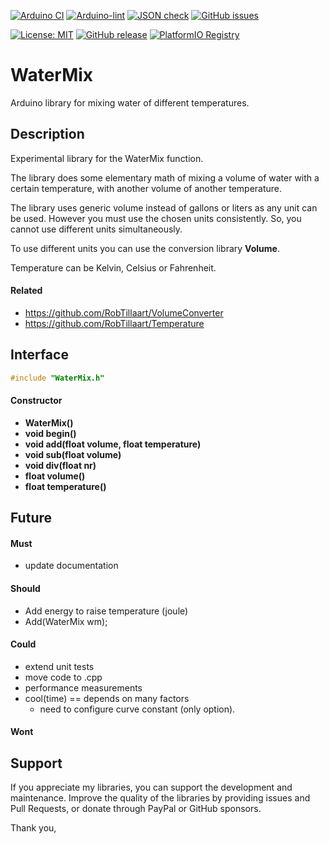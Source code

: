 
[![Arduino CI](https://github.com/RobTillaart/WaterMix/workflows/Arduino%20CI/badge.svg)](https://github.com/marketplace/actions/arduino_ci)
[![Arduino-lint](https://github.com/RobTillaart/WaterMix/actions/workflows/arduino-lint.yml/badge.svg)](https://github.com/RobTillaart/WaterMix/actions/workflows/arduino-lint.yml)
[![JSON check](https://github.com/RobTillaart/WaterMix/actions/workflows/jsoncheck.yml/badge.svg)](https://github.com/RobTillaart/WaterMix/actions/workflows/jsoncheck.yml)
[![GitHub issues](https://img.shields.io/github/issues/RobTillaart/WaterMix.svg)](https://github.com/RobTillaart/WaterMix/issues)

[![License: MIT](https://img.shields.io/badge/license-MIT-green.svg)](https://github.com/RobTillaart/WaterMix/blob/master/LICENSE)
[![GitHub release](https://img.shields.io/github/release/RobTillaart/WaterMix.svg?maxAge=3600)](https://github.com/RobTillaart/WaterMix/releases)
[![PlatformIO Registry](https://badges.registry.platformio.org/packages/robtillaart/library/WaterMix.svg)](https://registry.platformio.org/libraries/robtillaart/WaterMix)


# WaterMix

Arduino library for mixing water of different temperatures.


## Description

Experimental library for the WaterMix function.

The library does some elementary math of mixing a volume of water
with a certain temperature, with another volume of another temperature.

The library uses generic volume instead of gallons or liters as 
any unit can be used. However you must use the chosen units consistently.
So, you cannot use different units simultaneously.

To use different units you can use the conversion library **Volume**.

Temperature can be Kelvin, Celsius or Fahrenheit.


#### Related

- https://github.com/RobTillaart/VolumeConverter
- https://github.com/RobTillaart/Temperature



## Interface

```cpp
#include "WaterMix.h"
```

#### Constructor

- **WaterMix()** 
- **void begin()**
- **void add(float volume, float temperature)**
- **void sub(float volume)**
- **void div(float nr)**
- **float volume()**
- **float temperature()**


## Future

#### Must

- update documentation

#### Should

- Add energy to raise temperature (joule)
- Add(WaterMix wm);


#### Could

- extend unit tests
- move code to .cpp
- performance measurements
- cool(time) == depends on many factors 
  - need to configure curve constant (only option).


#### Wont



## Support

If you appreciate my libraries, you can support the development and maintenance.
Improve the quality of the libraries by providing issues and Pull Requests, or
donate through PayPal or GitHub sponsors.

Thank you,

